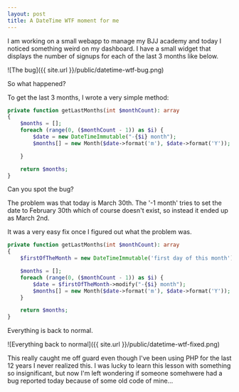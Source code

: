 ```yaml
---
layout: post
title: A DateTime WTF moment for me
---
```


I am working on a small webapp to manage my BJJ academy and today I noticed something weird on my dashboard. I have a small widget that displays the number of signups for each of the last 3 months like below.

![The bug]({{ site.url }}/public/datetime-wtf-bug.png)

So what happened?

To get the last 3 months, I wrote a very simple method:

```php
private function getLastMonths(int $monthCount): array
{
    $months = [];
    foreach (range(0, ($monthCount - 1)) as $i) {
        $date = new DateTimeImmutable("-{$i} month");
        $months[] = new Month($date->format('m'), $date->format('Y'));

    }

    return $months;
}
```

Can you spot the bug?

The problem was that today is March 30th. The '-1 month' tries to set the date to February 30th which of course doesn't exist, so instead it ended up as March 2nd.

It was a very easy fix once I figured out what the problem was.

```php
private function getLastMonths(int $monthCount): array
{
    $firstOfTheMonth = new DateTimeImmutable('first day of this month');

    $months = [];
    foreach (range(0, ($monthCount - 1)) as $i) {
        $date = $firstOfTheMonth->modify("-{$i} month");
        $months[] = new Month($date->format('m'), $date->format('Y'));
    }

    return $months;
}
```

Everything is back to normal.

![Everything back to normal]({{ site.url }}/public/datetime-wtf-fixed.png)

This really caught me off guard even though I've been using PHP for the last 12 years I never realized this. I was lucky to learn this lesson with something so insignificant, but now I'm left wondering if someone somehwere had a bug reported today because of some old code of mine...
